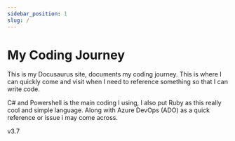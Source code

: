 ```yaml
---
sidebar_position: 1
slug: /
---
```


# My Coding Journey

This is my Docusaurus site, documents my coding journey. This is where I can quickly come and visit when I need to reference something so that I can write code.

C# and Powershell is the main coding I using, I also put Ruby as this really cool and simple language. Along with Azure DevOps (ADO) as a quick reference or issue i may come across. 

v3.7
